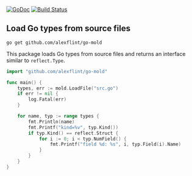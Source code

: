 [![GoDoc](https://godoc.org/github.com/alexflint/go-mold?status.svg)](https://godoc.org/github.com/alexflint/go-mold)
[![Build Status](https://travis-ci.org/alexflint/go-mold.svg?branch=master)](https://travis-ci.org/alexflint/go-mold)

## Load Go types from source files

```shell
go get github.com/alexflint/go-mold
```

This package loads Go types from source files and returns an interface similar to `reflect.Type`.

```go
import "github.com/alexflint/go-mold"

func main() {
	types, err := mold.LoadFile("src.go")
	if err != nil {
		log.Fatal(err)
	}

	for name, typ := range types {
		fmt.Println(name)
		fmt.Printf("kind=%v", typ.Kind())
		if typ.Kind() == reflect.Struct {
			for i := 0; i < typ.NumField() {
				fmt.Printf("field %d: %s", i, typ.Field(i).Name)
			}
		}
	}
}
```
